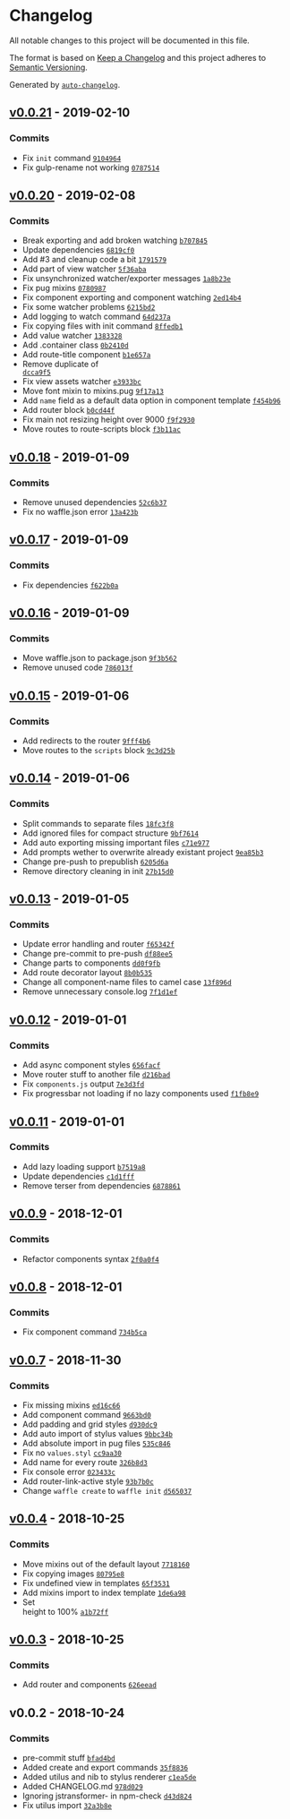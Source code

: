 # Changelog

All notable changes to this project will be documented in this file.

The format is based on [Keep a Changelog](http://keepachangelog.com/en/1.0.0/)
and this project adheres to [Semantic Versioning](http://semver.org/spec/v2.0.0.html).

Generated by [`auto-changelog`](https://github.com/CookPete/auto-changelog).

## [v0.0.21](https://github.com/wvffle/static-waffle/compare/v0.0.20...v0.0.21) - 2019-02-10

### Commits

- Fix `init` command [`9104964`](https://github.com/wvffle/static-waffle/commit/91049648c98eb14ea05ea208065adb43f7106232)
- Fix gulp-rename not working [`0787514`](https://github.com/wvffle/static-waffle/commit/0787514783001dffa26b38505f0f44ba1530db27)

## [v0.0.20](https://github.com/wvffle/static-waffle/compare/v0.0.18...v0.0.20) - 2019-02-08

### Commits

- Break exporting and add broken watching [`b707845`](https://github.com/wvffle/static-waffle/commit/b7078457fe1dd88b4c81d051b9ba3c5cf1c574b2)
- Update dependencies [`6819cf0`](https://github.com/wvffle/static-waffle/commit/6819cf0055eb2211d491dcf235be20b109f80f4d)
- Add #3 and cleanup code a bit [`1791579`](https://github.com/wvffle/static-waffle/commit/1791579862034d7e3f881b7c59940e6b75f79372)
- Add part of view watcher [`5f36aba`](https://github.com/wvffle/static-waffle/commit/5f36abaf8424e4b43347f4d81a390ab0bf96c447)
- Fix unsynchronized watcher/exporter messages [`1a8b23e`](https://github.com/wvffle/static-waffle/commit/1a8b23effb8bfaa270d4abcbe425ee9a7c040583)
- Fix pug mixins [`0780987`](https://github.com/wvffle/static-waffle/commit/07809873bff7f01b2707649c802a3f2c38b22e28)
- Fix component exporting and component watching [`2ed14b4`](https://github.com/wvffle/static-waffle/commit/2ed14b4dc20f73f7979675da766923ee39d632b2)
- Fix some watcher problems [`6215bd2`](https://github.com/wvffle/static-waffle/commit/6215bd265a81ca9bed5a5d2ca1942580e233a3ef)
- Add logging to watch command [`64d237a`](https://github.com/wvffle/static-waffle/commit/64d237a35eb61211c5d0dda2c704c909f64afe21)
- Fix copying files with init command [`8ffedb1`](https://github.com/wvffle/static-waffle/commit/8ffedb11bab1d94ff199fcaf7ee004429ad0a0c4)
- Add value watcher [`1383328`](https://github.com/wvffle/static-waffle/commit/13833283c12e178ae3a485c2f1a90d8e6db70393)
- Add .container class [`0b2410d`](https://github.com/wvffle/static-waffle/commit/0b2410d5a6ea195860e0c3fe11a75d5cefba8710)
- Add route-title component [`b1e657a`](https://github.com/wvffle/static-waffle/commit/b1e657ad6d44c0b3500ec0e303c11fe6ad2943e6)
- Remove duplicate of <main> [`dcca9f5`](https://github.com/wvffle/static-waffle/commit/dcca9f52dd8ab684e2e60f96632faef0a6258da4)
- Fix view assets watcher [`e3933bc`](https://github.com/wvffle/static-waffle/commit/e3933bcaa32f57fd9a30d98cdde22550d1cea1c9)
- Move font mixin to mixins.pug [`9f17a13`](https://github.com/wvffle/static-waffle/commit/9f17a130e73de4047552b789909973a6b8cac80a)
- Add `name` field as a default data option in component template [`f454b96`](https://github.com/wvffle/static-waffle/commit/f454b968237024982cb7398c3c76291a8080fc72)
- Add router block [`b0cd44f`](https://github.com/wvffle/static-waffle/commit/b0cd44f0b259808f825140d0c96a8726542938fd)
- Fix main not resizing height over 9000 [`f9f2930`](https://github.com/wvffle/static-waffle/commit/f9f293087bd6eb5d5251b0a89592d84cc04e93d7)
- Move routes to route-scripts block [`f3b11ac`](https://github.com/wvffle/static-waffle/commit/f3b11acbc2b8936b92415adf2daede08163f18bf)

## [v0.0.18](https://github.com/wvffle/static-waffle/compare/v0.0.17...v0.0.18) - 2019-01-09

### Commits

- Remove unused dependencies [`52c6b37`](https://github.com/wvffle/static-waffle/commit/52c6b379cfa1b45cb31265636f61070e415da08a)
- Fix no waffle.json error [`13a423b`](https://github.com/wvffle/static-waffle/commit/13a423bb3156cb64cbe46aa3dc716c3a24b509d7)

## [v0.0.17](https://github.com/wvffle/static-waffle/compare/v0.0.16...v0.0.17) - 2019-01-09

### Commits

- Fix dependencies [`f622b0a`](https://github.com/wvffle/static-waffle/commit/f622b0aa140ba2f11dc12b1bed961a79233fd891)

## [v0.0.16](https://github.com/wvffle/static-waffle/compare/v0.0.15...v0.0.16) - 2019-01-09

### Commits

- Move waffle.json to package.json [`9f3b562`](https://github.com/wvffle/static-waffle/commit/9f3b562287efdca9e290b5e5a59d7ba2bcf6df5e)
- Remove unused code [`786013f`](https://github.com/wvffle/static-waffle/commit/786013f38a860be83c09e60e42d40bc1db06ae6f)

## [v0.0.15](https://github.com/wvffle/static-waffle/compare/v0.0.14...v0.0.15) - 2019-01-06

### Commits

- Add redirects to the router [`9fff4b6`](https://github.com/wvffle/static-waffle/commit/9fff4b61bd8f847dab67adf0bffee6809d89e5b3)
- Move routes to the `scripts` block [`9c3d25b`](https://github.com/wvffle/static-waffle/commit/9c3d25b7286f841eef877dcb8e7840b7688cee29)

## [v0.0.14](https://github.com/wvffle/static-waffle/compare/v0.0.13...v0.0.14) - 2019-01-06

### Commits

- Split commands to separate files [`18fc3f8`](https://github.com/wvffle/static-waffle/commit/18fc3f84341addbaf32f31bae2216023a0fa37bf)
- Add ignored files for compact structure [`9bf7614`](https://github.com/wvffle/static-waffle/commit/9bf7614f6c891aec2145c3734912bf9935726bc3)
- Add auto exporting missing important files [`c71e977`](https://github.com/wvffle/static-waffle/commit/c71e9774aa2384bcba04c39a2791b1fcd3b05822)
- Add prompts wether to overwrite already existant project [`9ea85b3`](https://github.com/wvffle/static-waffle/commit/9ea85b3529de43ad0869abfe49ac8edaee1f52e2)
- Change pre-push to prepublish [`6205d6a`](https://github.com/wvffle/static-waffle/commit/6205d6a687b5b7aa515328cdc3798e82df0efc0f)
- Remove directory cleaning in init [`27b15d0`](https://github.com/wvffle/static-waffle/commit/27b15d05ffb8fb8c0f75203aa1103eaeb9c34085)

## [v0.0.13](https://github.com/wvffle/static-waffle/compare/v0.0.12...v0.0.13) - 2019-01-05

### Commits

- Update error handling and router [`f65342f`](https://github.com/wvffle/static-waffle/commit/f65342fb7d2810ec84d2d1e58c615a72c0c5779f)
- Change pre-commit to pre-push [`df88ee5`](https://github.com/wvffle/static-waffle/commit/df88ee5e068b6535049e845703b0ce41217ea521)
- Change parts to components [`dd0f9fb`](https://github.com/wvffle/static-waffle/commit/dd0f9fbfedb46a2cbd014224d47b9185981630cf)
- Add route decorator layout [`8b0b535`](https://github.com/wvffle/static-waffle/commit/8b0b5359168b231c9eb86d3d1b06f1d311947782)
- Change all component-name files to camel case [`13f896d`](https://github.com/wvffle/static-waffle/commit/13f896df0f9a46fbe5c9d97f8853577c2b5cd7c3)
- Remove unnecessary console.log [`7f1d1ef`](https://github.com/wvffle/static-waffle/commit/7f1d1ef6f8411288a6f5deeb421f02ff4c21dd59)

## [v0.0.12](https://github.com/wvffle/static-waffle/compare/v0.0.11...v0.0.12) - 2019-01-01

### Commits

- Add async component styles [`656facf`](https://github.com/wvffle/static-waffle/commit/656facf1dce5280cd0605df2e20478a57fa4b4fa)
- Move router stuff to another file [`d216bad`](https://github.com/wvffle/static-waffle/commit/d216bad78eb81527158fcf823c6def095942d111)
- Fix `components.js` output [`7e3d3fd`](https://github.com/wvffle/static-waffle/commit/7e3d3fdbecf1679cd2da62d60ab50d4b9e966923)
- Fix progressbar not loading if no lazy components used [`f1fb8e9`](https://github.com/wvffle/static-waffle/commit/f1fb8e9811cce49fb6c48ddf0edf927c0bda62ad)

## [v0.0.11](https://github.com/wvffle/static-waffle/compare/v0.0.9...v0.0.11) - 2019-01-01

### Commits

- Add lazy loading support [`b7519a8`](https://github.com/wvffle/static-waffle/commit/b7519a82c3d7d75dcc638939a8bc3d2ead3ced28)
- Update dependencies [`c1d1fff`](https://github.com/wvffle/static-waffle/commit/c1d1fff98aa9d064dadb5915349daeef0b821e8c)
- Remove terser from dependencies [`6878861`](https://github.com/wvffle/static-waffle/commit/687886105f197df63379dd1bd0e65b0c43256ee4)

## [v0.0.9](https://github.com/wvffle/static-waffle/compare/v0.0.8...v0.0.9) - 2018-12-01

### Commits

- Refactor components syntax [`2f0a0f4`](https://github.com/wvffle/static-waffle/commit/2f0a0f4b819dd3309f61558e29e9023a5b1d3f5b)

## [v0.0.8](https://github.com/wvffle/static-waffle/compare/v0.0.7...v0.0.8) - 2018-12-01

### Commits

- Fix component command [`734b5ca`](https://github.com/wvffle/static-waffle/commit/734b5caa89134e5380b430015180d1844b9bb0af)

## [v0.0.7](https://github.com/wvffle/static-waffle/compare/v0.0.4...v0.0.7) - 2018-11-30

### Commits

- Fix missing mixins [`ed16c66`](https://github.com/wvffle/static-waffle/commit/ed16c66c44192eb84dd79ed22c72cd2ffd4c2b91)
- Add component command [`9663bd0`](https://github.com/wvffle/static-waffle/commit/9663bd0f4a91c78314bcfaa575290c4249de4845)
- Add padding and grid styles [`d930dc9`](https://github.com/wvffle/static-waffle/commit/d930dc9447ba13b6c573219e3508dd41a90608a6)
- Add auto import of stylus values [`9bbc34b`](https://github.com/wvffle/static-waffle/commit/9bbc34b4b1fbd5f48cb6cd400c795aea79ff7e7b)
- Add absolute import in pug files [`535c846`](https://github.com/wvffle/static-waffle/commit/535c84668a13a5a7e73f8e2d820bfc173383dfd9)
- Fix no `values.styl` [`cc9aa30`](https://github.com/wvffle/static-waffle/commit/cc9aa30f4f11be1021f74f155b24a53664bf113c)
- Add name for every route [`326b8d3`](https://github.com/wvffle/static-waffle/commit/326b8d39e25f9fb704e2d8da26fc4b23b4b09deb)
- Fix console error [`023433c`](https://github.com/wvffle/static-waffle/commit/023433cef0c9d3a1e815f029236d6412aa11f3f7)
- Add router-link-active style [`93b7b0c`](https://github.com/wvffle/static-waffle/commit/93b7b0c39ebe1a2499adee96827ef01fb8f8d2d3)
- Change `waffle create` to `waffle init` [`d565037`](https://github.com/wvffle/static-waffle/commit/d5650373611ea2b7cf59421ef34e4d07e6c60315)

## [v0.0.4](https://github.com/wvffle/static-waffle/compare/v0.0.3...v0.0.4) - 2018-10-25

### Commits

- Move mixins out of the default layout [`7718160`](https://github.com/wvffle/static-waffle/commit/7718160a2cb02c73f2d85557d562d9d1ce35a26c)
- Fix copying images [`80795e8`](https://github.com/wvffle/static-waffle/commit/80795e8d37eafab37ba9d23266c9f77578aa7216)
- Fix undefined view in templates [`65f3531`](https://github.com/wvffle/static-waffle/commit/65f3531d80d60847ddaeee6983de9fedc07b5d1a)
- Add mixins import to index template [`1de6a98`](https://github.com/wvffle/static-waffle/commit/1de6a984497bb3e4597610fa631f643a40915646)
- Set <main> height to 100% [`a1b72ff`](https://github.com/wvffle/static-waffle/commit/a1b72ff4b64d8d1d0740834142d25039070871c5)

## [v0.0.3](https://github.com/wvffle/static-waffle/compare/v0.0.2...v0.0.3) - 2018-10-25

### Commits

- Add router and components [`626eead`](https://github.com/wvffle/static-waffle/commit/626eead234060f4fb5e5a386380680c584a28e43)

## v0.0.2 - 2018-10-24

### Commits

- pre-commit stuff [`bfad4bd`](https://github.com/wvffle/static-waffle/commit/bfad4bdbb1f18c4243802d9b51fa3d2abac2d4b7)
- Added create and export commands [`35f8836`](https://github.com/wvffle/static-waffle/commit/35f88360fa3e834b23b8e850deb7181a37da8637)
- Added utilus and nib to stylus renderer [`c1ea5de`](https://github.com/wvffle/static-waffle/commit/c1ea5def78fb3c6eabdd662cef334be08abfe8b5)
- Added CHANGELOG.md [`978d029`](https://github.com/wvffle/static-waffle/commit/978d0290bcf5f5a7bfbb5d6bdb2043d88a7a22ab)
- Ignoring jstransformer- in npm-check [`d43d824`](https://github.com/wvffle/static-waffle/commit/d43d82435c6dd5af0216d04bc15bbdcf6b9ff080)
- Fix utilus import [`32a3b8e`](https://github.com/wvffle/static-waffle/commit/32a3b8eef06b8343554f464f48fa99a15bf52128)
